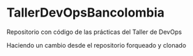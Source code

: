 # TallerDevOpsBancolombia
Repositorio con código de las prácticas del Taller de DevOps

Haciendo un cambio desde el repositorio forqueado y clonado
